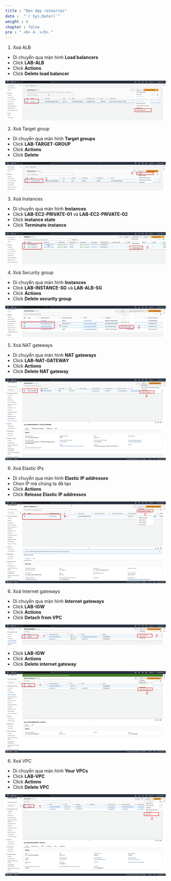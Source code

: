 ```yaml
---
title : "Dọn dẹp resources"
date :  "`r Sys.Date()`" 
weight : 4
chapter : false
pre : " <b> 4. </b> "
---
```


1. Xoá ALB
  + Di chuyển qua màn hình **Load balancers**
  + Click **LAB-ALB**
  + Click **Actions**
  + Click **Delete load balancer**

![test](/images/2.prerequisite/createClear-01.png)

2. Xoá Target group
  + Di chuyển qua màn hình **Target groups**
  + Click **LAB-TARGET-GROUP**
  + Click **Actions**
  + Click **Delete**

![test](/images/2.prerequisite/createClear-02.png)


3. Xoá Instances
  + Di chuyển qua màn hình **Instances**
  + Click **LAB-EC2-PRIVATE-01** và **LAB-EC2-PRIVATE-02**
  + Click **instance state**
  + Click **Terminate instance**

![test](/images/2.prerequisite/createClear-03.png)

4. Xoá Security group
  + Di chuyển qua màn hình **Instances**
  + Click **LAB-INSTANCE-SG** và **LAB-ALB-SG**
  + Click **Actions**
  + Click **Delete security group**

![test](/images/2.prerequisite/createClear-04.png)

5. Xoá NAT gateways
  + Di chuyển qua màn hình **NAT gateways**
  + Click **LAB-NAT-GATEWAY**
  + Click **Actions**
  + Click **Delete NAT gateway**

![test](/images/2.prerequisite/createClear-06.png)

6. Xoá Elastic IPs
  + Di chuyển qua màn hình **Elastic IP addresses**
  + Chọn IP mà chúng ta đã tạo
  + Click **Actions**
  + Click **Release Elastic IP addresses**

![test](/images/2.prerequisite/createClear-07.png)

6. Xoá Internet gateways
  + Di chuyển qua màn hình **Internet gateways**
  + Click **LAB-IGW**
  + Click **Actions**
  + Click **Detach from VPC**

![test](/images/2.prerequisite/createClear-05.png)

  + Click **LAB-IGW**
  + Click **Actions**
  + Click **Delete internet gateway**

![test](/images/2.prerequisite/createClear-08.png)

6. Xoá VPC
  + Di chuyển qua màn hình **Your VPCs**
  + Click **LAB-VPC**
  + Click **Actions**
  + Click **Delete VPC**

![test](/images/2.prerequisite/createClear-09.png)